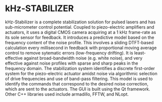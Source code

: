 # kHz-STABILIZER

kHz-Stabilizer is a complete stabilization solution for pulsed lasers and has sub-micrometer control potential. Coupled to piezo-electric amplifiers and actuators, it uses a digital CMOS camera acquiring at a 1 kHz frame-rate as its sole sensor for feedback. It introduces a predictive model based on the frequency content of the noise profile. This involves a sliding DTFT-based calculation every millisecond in feedback with proportional moving average control to remove sytematic errors (low-frequency drifting). It is least-effective against broad-bandwidth noise (e.g. white noise), and very effective against noise profiles with sparse and sharp peaks in the frequency domain. The stabilization system identifies a discrete first-order system for the piezo-electric actuator amidst noise via algorithmic selection of drive frequencies and use of band-pass filtering. This model is used to identify the commands that correspond to the desired noise correction, which are sent to the actuators. The GUI is built using the Qt framework. Other C++ libraries used include armadillo, FFTW, and NLopt.
